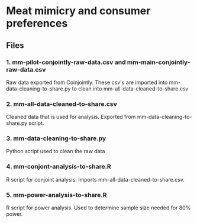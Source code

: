 # Meat mimicry and consumer preferences

## Files

### 1. mm-pilot-conjointly-raw-data.csv and mm-main-conjointly-raw-data.csv

Raw data exported from Coinjointly. These csv's are imported into mm-data-cleaning-to-share.py to clean into mm-all-data-cleaned-to-share.csv

### 2. mm-all-data-cleaned-to-share.csv

Cleaned data that is used for analysis. Exported from mm-data-cleaning-to-share.py script. 

### 3. mm-data-cleaning-to-share.py

Python script used to clean the raw data

### 4. mm-conjont-analysis-to-share.R

R script for conjoint analysis. Imports mm-all-data-cleaned-to-share.csv.

### 5. mm-power-analysis-to-share.R

R script for power analysis. Used to determine sample size needed for 80% power.
